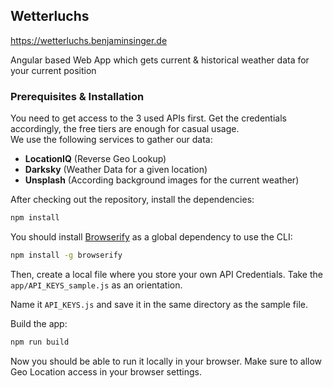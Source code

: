 ## Wetterluchs

https://wetterluchs.benjaminsinger.de

Angular based Web App which gets current & historical weather data for your current position

### Prerequisites & Installation

You need to get access to the 3 used APIs first. Get the credentials accordingly, the free tiers are enough for casual usage.  
We use the following services to gather our data:

- **LocationIQ** (Reverse Geo Lookup)
- **Darksky** (Weather Data for a given location)
- **Unsplash** (According background images for the current weather)

After checking out the repository, install the dependencies:

```sh
npm install
```

You should install [Browserify](https://github.com/browserify/browserify) as a global dependency to use the CLI:

```sh
npm install -g browserify
```

Then, create a local file where you store your own API Credentials. Take the `app/API_KEYS_sample.js` as an orientation.

Name it `API_KEYS.js` and save it in the same directory as the sample file.

Build the app:

```sh
npm run build
```

Now you should be able to run it locally in your browser. Make sure to allow Geo Location access in your browser settings.
